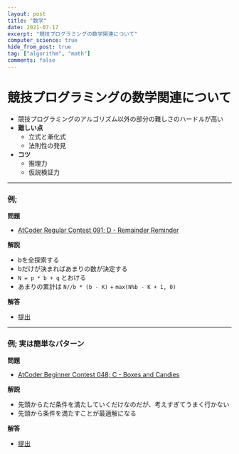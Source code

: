 ```yaml
---
layout: post
title: "数学"
date: 2021-07-17
excerpt: "競技プログラミングの数学関連について"
computer_science: true
hide_from_post: true
tag: ["algorithm", "math"]
comments: false
---
```


# 競技プログラミングの数学関連について
 - 競技プログラミングのアルゴリズム以外の部分の難しさのハードルが高い
 - **難しい点**
   - 立式と漸化式
   - 法則性の発見
 - **コツ**  
   - 推理力
   - 仮説検証力

---

### 例; 

**問題**  
 - [AtCoder Regular Contest 091; D - Remainder Reminder](https://atcoder.jp/contests/arc091/tasks/arc091_b)

**解説**  
 - bを全探索する
 - bだけが決まればあまりの数が決定する
 - `N = p * b + q` とおける
 - あまりの累計は `N//b * (b - K)` + `max(N%b - K + 1, 0)`

**解答**  
 - [提出](https://atcoder.jp/contests/arc091/submissions/24383888)

---

### 例; 実は簡単なパターン

**問題**  
 - [AtCoder Beginner Contest 048; C - Boxes and Candies](https://atcoder.jp/contests/abc048/tasks/arc064_a)

**解説**  
 - 先頭からただ条件を満たしていくだけなのだが、考えすぎてうまく行かない
 - 先頭から条件を満たすことが最適解になる

**解答**  
 - [提出](https://atcoder.jp/contests/abc048/submissions/24386437)
